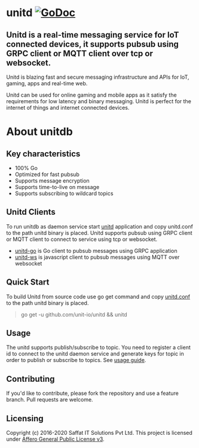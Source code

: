 # unitd [![GoDoc](https://godoc.org/github.com/unit-io/unitd?status.svg)](https://pkg.go.dev/github.com/unit-io/unitd)

## Unitd is a real-time messaging service for IoT connected devices, it supports pubsub using GRPC client or MQTT client over tcp or websocket. 

Unitd is blazing fast and secure messaging infrastructure and APIs for IoT, gaming, apps and real-time web.

Unitd can be used for online gaming and mobile apps as it satisfy the requirements for low latency and binary messaging. Unitd is perfect for the internet of things and internet connected devices.

# About unitdb 

## Key characteristics
- 100% Go
- Optimized for fast pubsub
- Supports message encryption
- Supports time-to-live on message
- Supports subscribing to wildcard topics

## Unitd Clients
To run unitdb as daemon service start [unitd](https://github.com/unit-io/unitd) application and copy unitd.conf to the path unitd binary is placed. Unitd supports pubsub using GRPC client or MQTT client to connect to service using tcp or websocket.
- [unitd-go](https://github.com/unit-io/unitd-go) is Go client to pubsub messages using GRPC application
- [unitd-ws](https://github.com/unit-io/unitd-ws) is javascript client to pubsub messages using MQTT over websocket 


## Quick Start
To build Unitd from source code use go get command and copy [unitd.conf](https://github.com/unit-io/unitd/tree/master/unitd.conf) to the path unitd binary is placed.

> go get -u github.com/unit-io/unitd && unitd

## Usage
The unitd supports publish/subscribe to topic. You need to register a client id to connect to the unitd daemon service and generate keys for topic in order to publish or subscribe to topics. See [usage guide](https://github.com/unit-io/unitd/tree/master/docs/usage/usage.md). 

## Contributing
If you'd like to contribute, please fork the repository and use a feature branch. Pull requests are welcome.

## Licensing
Copyright (c) 2016-2020 Saffat IT Solutions Pvt Ltd. This project is licensed under [Affero General Public License v3](https://github.com/unit-io/unitd/blob/master/LICENSE).

